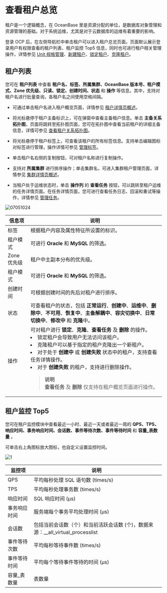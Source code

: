 # 查看租户总览

租户是一个逻辑概念，在 OceanBase 里是资源分配的单位，是数据库对象管理和资源管理的基础。对于系统运维，尤其是对于云数据库的运维有着重要的影响。

登录 OCP 后，在左侧导航栏中单击租户可以进入租户总览页面。页面默认展示登录用户有权限查看的租户列表、租户监控 Top5 信息，同时也可进行租户相关管理操作，详情参见 [Unit 规格管理](../700.tenant-functions/400.manage-unit-specification.md)、[新建租户](../500.quickstart/600.quickstart-create-a-tenant.md)、[锁定租户](600.manage-a-tenant/300.locked-a-tenant.md)、[克隆租户](600.manage-a-tenant/350.clone-a-tenant.md)。

## 租户列表

您可在 **租户列表** 中查看 **租户名、标签、所属集群、OceanBase 版本号、租户模式、Zone 优先级、只读、锁定、创建时间、状态** 和 **操作** 等信息。其中，支持对租户名进行批量查询，各租户名之间使用空格间隔。

* 可通过单击租户名进入租户概览页面，详情参见 [租户详情页概述](600.manage-a-tenant/100.overview-of-the-tenant-details-page.md)。

* 将光标悬停于租户主备标识上，可在弹窗中查看主备租户信息。单击 **主备关系拓扑图**，页面将跳转至拓扑图页面，您可在拓扑图中查看当前租户的详细主备信息，详情可参见 [查看租户关系拓扑图](900.manage-tenant-topulogy/200.view-primary-standby-tenants-topology.md)。

* 将光标悬停于租户标签上，可查看该租户的所有标签信息。支持单击编辑图标对标签进行管理，操作详情可参见 [管理标签](../1600.system-management-features/300.manage-tags/100.tags-overview.md)。

* 单击租户名右侧的复制按钮，可对租户名称进行复制操作。

* 支持对 **所属集群** 进行排序操作；单击集群名，可进入集群租户管理页面，详情参见 [集群详情页概述](../600.cluster-functions/300.manage-a-cluster/200.overview-of-the-cluster-details-page.md)。

* 当租户处于运维状态时，单击 **操作列** 的 **查看任务** 按钮，可以跳转至租户运维的任务详情页面。在任务详情页面，您可进行查看任务日志、回滚和重试等操作，详情参见 [管理任务](../1600.system-management-features/600.manage-tasks.md)。

![07051024](https://obbusiness-private.oss-cn-shanghai.aliyuncs.com/doc/img/ocp/432/%E7%A7%9F%E6%88%B7%E5%85%8B%E9%9A%86%E7%A7%9F%E6%88%B7.png)

|   信息项    |       说明     |
|----------|-----------|
| 标签  | 根据租户内容及属性特征所设置的标识。 |
| 租户模式     | 可进行 **Oracle** 和 **MySQL** 的筛选。   |
| Zone 优先级 | 租户中主副本分布的优先级。  |
| 租户模式     | 可进行 **Oracle** 和 **MySQL** 的筛选。    |
| 创建时间     | 可根据创建时间的先后对租户进行排序。     |
| 状态       | 可查看租户的状态，包括 **正常运行**、**创建中**、**运维中**、**删除中**、**不可用**、**恢复中**、**主备解耦中**、**容灾切换中**、**日常切换中**、**修改中** 和 **克隆**中。     |
| 操作       | 可对租户进行 **锁定**、**克隆**、**查看任务** 及 **删除** 的操作。 <li>锁定租户会导致用户无法访问该租户。</li><li>克隆租户可以基于指定的租户克隆出一个新租户。</li><li>对于处于 **创建中** 或 **创建失败** 状态中的租户，支持查看任务详情操作。</li><li>对于 **创建失败** 的租户，支持进行删除操作。 </li><blockquote>**说明**</br>**查看任务** 及 **删除** 仅支持在租户概览页面进行操作。</blockquote>|

## 租户监控 Top5

您可在租户监控模块中查看最近一小时、最近一天或者最近一周的 **QPS、TPS、响应时间、事务响应时间、会话数、事件等待次数、事件等待时间** 和 **容量_表数量** 。

可单击右上角图标放大图标，也自定义设置监控时间。

![1](https://help-static-aliyun-doc.aliyuncs.com/assets/img/zh-CN/1912730261/p265457.png)

|   监控项    |                          说明                           |
|----------|-------------------------------------------------------|
| QPS      | 平均每秒处理 SQL 语句数 (times/s)                              |
| TPS      | 平均每秒处理事务数 (times/s)                                   |
| 响应时间 | SQL 响应时间 (μs)                                         |
| 事务响应时间   | 服务端每个事务平均处理时间 (μs)                                    |
| 会话数      | 包括当前会话数（个）和当前活跃会话数 (个)，数据来源：__all_virtual_processlist |
| 事件等待次数  | 平均每秒等待事件数 (times/s)                                   |
| 事件等待时间  | 平均每个等待事件等待的时间 (μs)                                    |
| 容量_表数量   | 表数量                                                   |
